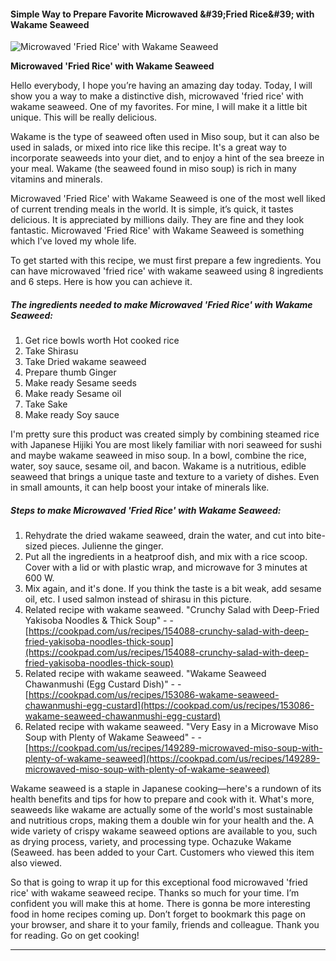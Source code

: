             

#### Simple Way to Prepare Favorite Microwaved &amp;#39;Fried Rice&amp;#39; with Wakame Seaweed

![Microwaved 'Fried Rice' with Wakame Seaweed](https://img-global.cpcdn.com/recipes/4697417602564096/751x532cq70/microwaved-fried-rice-with-wakame-seaweed-recipe-main-photo.jpg)

**Microwaved 'Fried Rice' with Wakame Seaweed**

Hello everybody, I hope you’re having an amazing day today. Today, I will show you a way to make a distinctive dish, microwaved 'fried rice' with wakame seaweed. One of my favorites. For mine, I will make it a little bit unique. This will be really delicious.

Wakame is the type of seaweed often used in Miso soup, but it can also be used in salads, or mixed into rice like this recipe. It's a great way to incorporate seaweeds into your diet, and to enjoy a hint of the sea breeze in your meal. Wakame (the seaweed found in miso soup) is rich in many vitamins and minerals.

Microwaved 'Fried Rice' with Wakame Seaweed is one of the most well liked of current trending meals in the world. It is simple, it’s quick, it tastes delicious. It is appreciated by millions daily. They are fine and they look fantastic. Microwaved 'Fried Rice' with Wakame Seaweed is something which I’ve loved my whole life.

To get started with this recipe, we must first prepare a few ingredients. You can have microwaved 'fried rice' with wakame seaweed using 8 ingredients and 6 steps. Here is how you can achieve it.

##### The ingredients needed to make Microwaved 'Fried Rice' with Wakame Seaweed:

1.  Get rice bowls worth Hot cooked rice
2.  Take Shirasu
3.  Take Dried wakame seaweed
4.  Prepare thumb Ginger
5.  Make ready Sesame seeds
6.  Make ready Sesame oil
7.  Take Sake
8.  Make ready Soy sauce

I'm pretty sure this product was created simply by combining steamed rice with Japanese Hijiki You are most likely familiar with nori seaweed for sushi and maybe wakame seaweed in miso soup. In a bowl, combine the rice, water, soy sauce, sesame oil, and bacon. Wakame is a nutritious, edible seaweed that brings a unique taste and texture to a variety of dishes. Even in small amounts, it can help boost your intake of minerals like.

##### Steps to make Microwaved 'Fried Rice' with Wakame Seaweed:

1.  Rehydrate the dried wakame seaweed, drain the water, and cut into bite-sized pieces. Julienne the ginger.
2.  Put all the ingredients in a heatproof dish, and mix with a rice scoop. Cover with a lid or with plastic wrap, and microwave for 3 minutes at 600 W.
3.  Mix again, and it's done. If you think the taste is a bit weak, add sesame oil, etc. I used salmon instead of shirasu in this picture.
4.  Related recipe with wakame seaweed. "Crunchy Salad with Deep-Fried Yakisoba Noodles & Thick Soup" - - [https://cookpad.com/us/recipes/154088-crunchy-salad-with-deep-fried-yakisoba-noodles-thick-soup](https://cookpad.com/us/recipes/154088-crunchy-salad-with-deep-fried-yakisoba-noodles-thick-soup)
5.  Related recipe with wakame seaweed. "Wakame Seaweed Chawanmushi (Egg Custard Dish)" - - [https://cookpad.com/us/recipes/153086-wakame-seaweed-chawanmushi-egg-custard](https://cookpad.com/us/recipes/153086-wakame-seaweed-chawanmushi-egg-custard)
6.  Related recipe with wakame seaweed. "Very Easy in a Microwave Miso Soup with Plenty of Wakame Seaweed" - - [https://cookpad.com/us/recipes/149289-microwaved-miso-soup-with-plenty-of-wakame-seaweed](https://cookpad.com/us/recipes/149289-microwaved-miso-soup-with-plenty-of-wakame-seaweed)

Wakame seaweed is a staple in Japanese cooking—here's a rundown of its health benefits and tips for how to prepare and cook with it. What's more, seaweeds like wakame are actually some of the world's most sustainable and nutritious crops, making them a double win for your health and the. A wide variety of crispy wakame seaweed options are available to you, such as drying process, variety, and processing type. Ochazuke Wakame (Seaweed. has been added to your Cart. Customers who viewed this item also viewed.

So that is going to wrap it up for this exceptional food microwaved 'fried rice' with wakame seaweed recipe. Thanks so much for your time. I’m confident you will make this at home. There is gonna be more interesting food in home recipes coming up. Don’t forget to bookmark this page on your browser, and share it to your family, friends and colleague. Thank you for reading. Go on get cooking!

* * *
